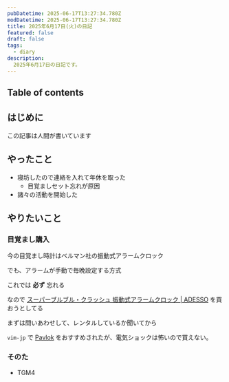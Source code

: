 ```yaml
---
pubDatetime: 2025-06-17T13:27:34.780Z
modDatetime: 2025-06-17T13:27:34.780Z
title: 2025年6月17日(火)の日記
featured: false
draft: false
tags:
  - diary
description:
  2025年6月17日の日記です。
---
```


## Table of contents

## はじめに

この記事は人間が書いています

## やったこと

- 寝坊したので連絡を入れて年休を取った
    - 目覚ましセット忘れが原因
- 諸々の活動を開始した

## やりたいこと

### 目覚まし購入

今の目覚まし時計はベルマン社の振動式アラームクロック

でも、アラームが手動で毎晩設定する方式

これでは **必ず** 忘れる

なので [スーパーブルブル・クラッシュ 振動式アラームクロック | ADESSO](https://www.e-adesso.co.jp/products/bb-330/) を買おうとしてる

まずは問いあわせして、レンタルしているか聞いてから

`vim-jp` で [Pavlok](https://www.pavlok-japan-official.com/pavlok-1) をおすすめされたが、電気ショックは怖いので買えない。

### そのた

- TGM4
